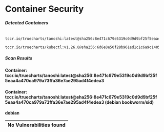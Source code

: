 # Container Security

##### Detected Containers

          tccr.io/truecharts/tanoshi:latest@sha256:8e471c679e5319c0d9d9bf25f5eaa4a470ca979a73ffa36e7ae295ad4f4edea3
          tccr.io/truecharts/kubectl:v1.26.0@sha256:6d6e0e50f28b961ed1c1c6a9c140553238641591fbdc9ac7c1a348636f78c552

##### Scan Results

**Container: tccr.io/truecharts/tanoshi:latest@sha256:8e471c679e5319c0d9d9bf25f5eaa4a470ca979a73ffa36e7ae295ad4f4edea3**

#### Container: tccr.io/truecharts/tanoshi:latest@sha256:8e471c679e5319c0d9d9bf25f5eaa4a470ca979a73ffa36e7ae295ad4f4edea3 (debian bookworm/sid)
    

**debian**

      
| No Vulnerabilities found         |
|:---------------------------------|

      

